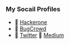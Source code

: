 ### My Socail Profiles
- 🔰 [Hackerone](https://hackerone.com/br0k3nsec)
- 🔰 [BugCrowd](https://bugcrowd.com/br0k3nsec)
- 🔰 [Twitter](https://twitter.com/br0k3nsec)
 🔰 [Medium](https://medium.com/@b0k3nsec)


